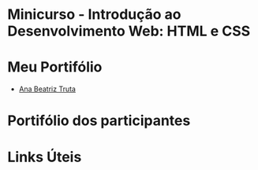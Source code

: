 # Minicurso - Introdução ao Desenvolvimento Web: HTML e CSS

# Meu Portifólio 

- [Ana Beatriz Truta](https://beatriztruta.github.io/)

# Portifólio dos participantes

# Links Úteis
